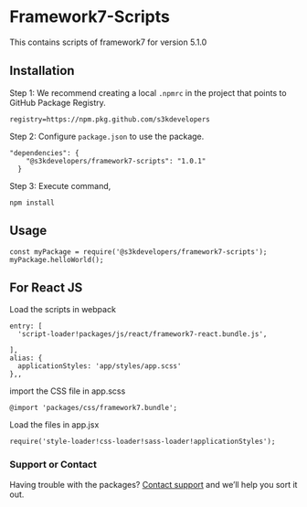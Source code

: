 # Framework7-Scripts

This contains scripts of framework7 for version 5.1.0

## Installation

Step 1:
We recommend creating a local `.npmrc` in the project that points to GitHub Package Registry.
```
registry=https://npm.pkg.github.com/s3kdevelopers
```

Step 2:
Configure `package.json` to use the package.
```
"dependencies": {
    "@s3kdevelopers/framework7-scripts": "1.0.1"
  }
```

Step 3:
Execute command,
```
npm install
```

## Usage

```
const myPackage = require('@s3kdevelopers/framework7-scripts');
myPackage.helloWorld();
```

## For React JS

Load the scripts in webpack
```
entry: [
  'script-loader!packages/js/react/framework7-react.bundle.js',

],
alias: {
  applicationStyles: 'app/styles/app.scss'
},,
```

import the CSS file in app.scss
```
@import 'packages/css/framework7.bundle';
```

Load the files in app.jsx
```
require('style-loader!css-loader!sass-loader!applicationStyles');
```

### Support or Contact

Having trouble with the packages? [Contact support](mailto:support@s3kdevelopers.com) and we’ll help you sort it out.
